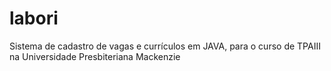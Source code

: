 labori
======

Sistema de cadastro de vagas e currículos em JAVA, para o curso de TPAIII na Universidade Presbiteriana Mackenzie